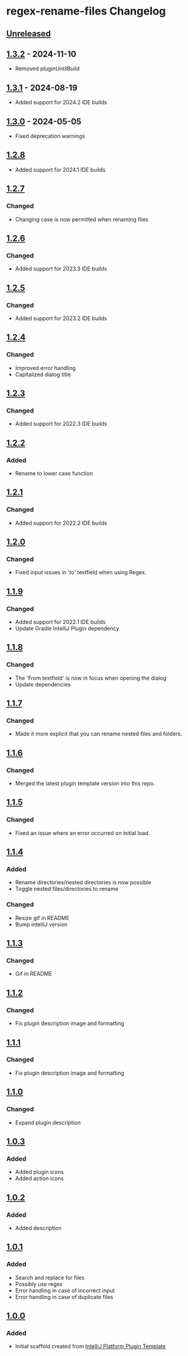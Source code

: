 <!-- Keep a Changelog guide -> https://keepachangelog.com -->

# regex-rename-files Changelog

## [Unreleased]

## [1.3.2] - 2024-11-10

- Removed pluginUntilBuild

## [1.3.1] - 2024-08-19

- Added support for 2024.2 IDE builds

## [1.3.0] - 2024-05-05

- Fixed deprecation warnings

## [1.2.8]

- Added support for 2024.1 IDE builds

## [1.2.7]

### Changed

- Changing case is now permitted when renaming files

## [1.2.6]

### Changed

- Added support for 2023.3 IDE builds

## [1.2.5]

### Changed

- Added support for 2023.2 IDE builds

## [1.2.4]

### Changed

- Improved error handling
- Capitalized dialog title

## [1.2.3]

### Changed

- Added support for 2022.3 IDE builds

## [1.2.2]

### Added

- Rename to lower case function

## [1.2.1]

### Changed

- Added support for 2022.2 IDE builds

## [1.2.0]

### Changed

- Fixed input issues in 'to' textfield when using Regex.

## [1.1.9]

### Changed

- Added support for 2022.1 IDE builds
- Update Gradle IntelliJ Plugin dependency

## [1.1.8]

### Changed

- The 'From textfield' is now in focus when opening the dialog
- Update dependencies

## [1.1.7]

### Changed

- Made it more explicit that you can rename nested files and folders.

## [1.1.6]

### Changed

- Merged the latest plugin template version into this repo.

## [1.1.5]

### Changed

- Fixed an issue where an error occurred on initial load.

## [1.1.4]

### Added

- Rename directories/nested directories is now possible
- Toggle nested files/directories to rename

### Changed

- Resize gif in README
- Bump intelliJ version

## [1.1.3]

### Changed

- Gif in README

## [1.1.2]

### Changed

- Fix plugin description image and formatting

## [1.1.1]

### Changed

- Fix plugin description image and formatting

## [1.1.0]

### Changed

- Expand plugin description

## [1.0.3]

### Added

- Added plugin icons
- Added action icons

## [1.0.2]

### Added

- Added description

## [1.0.1]

### Added

- Search and replace for files
- Possibly use regex
- Error handling in case of incorrect input
- Error handling in case of duplicate files

## [1.0.0]

### Added

- Initial scaffold created from [IntelliJ Platform Plugin Template](https://github.com/JetBrains/intellij-platform-plugin-template)

[Unreleased]: https://github.com/Bryanx/regex-rename-files/compare/v1.3.2...HEAD
[1.3.2]: https://github.com/Bryanx/regex-rename-files/compare/v1.3.1...v1.3.2
[1.3.1]: https://github.com/Bryanx/regex-rename-files/compare/v1.3.0...v1.3.1
[1.3.0]: https://github.com/Bryanx/regex-rename-files/compare/v1.2.8...v1.3.0
[1.2.8]: https://github.com/Bryanx/regex-rename-files/compare/v1.2.7...v1.2.8
[1.2.7]: https://github.com/Bryanx/regex-rename-files/compare/v1.2.6...v1.2.7
[1.2.6]: https://github.com/Bryanx/regex-rename-files/compare/v1.2.5...v1.2.6
[1.2.5]: https://github.com/Bryanx/regex-rename-files/compare/v1.2.4...v1.2.5
[1.2.4]: https://github.com/Bryanx/regex-rename-files/compare/v1.2.3...v1.2.4
[1.2.3]: https://github.com/Bryanx/regex-rename-files/compare/v1.2.2...v1.2.3
[1.2.2]: https://github.com/Bryanx/regex-rename-files/compare/v1.2.1...v1.2.2
[1.2.1]: https://github.com/Bryanx/regex-rename-files/compare/v1.2.0...v1.2.1
[1.2.0]: https://github.com/Bryanx/regex-rename-files/compare/v1.1.9...v1.2.0
[1.1.9]: https://github.com/Bryanx/regex-rename-files/compare/v1.1.8...v1.1.9
[1.1.8]: https://github.com/Bryanx/regex-rename-files/compare/v1.1.7...v1.1.8
[1.1.7]: https://github.com/Bryanx/regex-rename-files/compare/v1.1.6...v1.1.7
[1.1.6]: https://github.com/Bryanx/regex-rename-files/compare/v1.1.5...v1.1.6
[1.1.5]: https://github.com/Bryanx/regex-rename-files/compare/v1.1.4...v1.1.5
[1.1.4]: https://github.com/Bryanx/regex-rename-files/compare/v1.1.3...v1.1.4
[1.1.3]: https://github.com/Bryanx/regex-rename-files/compare/v1.1.2...v1.1.3
[1.1.2]: https://github.com/Bryanx/regex-rename-files/compare/v1.1.1...v1.1.2
[1.1.1]: https://github.com/Bryanx/regex-rename-files/compare/v1.1.0...v1.1.1
[1.1.0]: https://github.com/Bryanx/regex-rename-files/compare/v1.0.3...v1.1.0
[1.0.3]: https://github.com/Bryanx/regex-rename-files/compare/v1.0.2...v1.0.3
[1.0.2]: https://github.com/Bryanx/regex-rename-files/compare/v1.0.1...v1.0.2
[1.0.1]: https://github.com/Bryanx/regex-rename-files/compare/v1.0.0...v1.0.1
[1.0.0]: https://github.com/Bryanx/regex-rename-files/commits/v1.0.0
